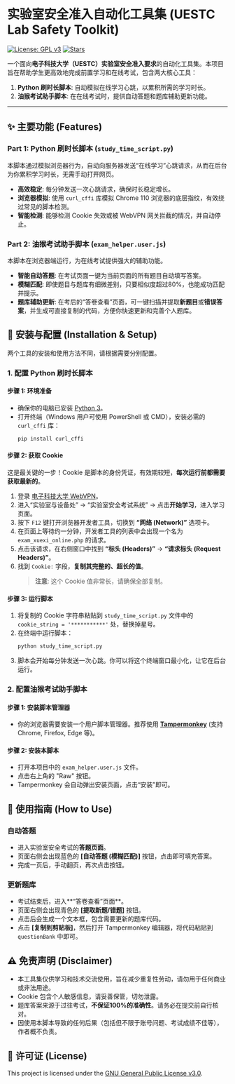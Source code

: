 # 实验室安全准入自动化工具集 (UESTC Lab Safety Toolkit)

[![License: GPL v3](https://img.shields.io/badge/License-GPLv3-blue.svg)](https://www.gnu.org/licenses/gpl-3.0)
[![Stars](https://img.shields.io/github/stars/jasonmumiao/UESTC-Lab-Safety-Toolkit?style=social)](https://github.com/jasonmumiao/UESTC-Lab-Safety-Toolkit/stargazers)

一个面向**电子科技大学（UESTC）实验室安全准入要求**的自动化工具集。本项目旨在帮助学生更高效地完成前置学习和在线考试，包含两大核心工具：

1.  **Python 刷时长脚本**: 自动模拟在线学习心跳，以累积所需的学习时长。
2.  **油猴考试助手脚本**: 在在线考试时，提供自动答题和题库辅助更新功能。

---

## ✨ 主要功能 (Features)

### Part 1: Python 刷时长脚本 (`study_time_script.py`)

本脚本通过模拟浏览器行为，自动向服务器发送“在线学习”心跳请求，从而在后台为你累积学习时长，无需手动打开网页。

-   **高效稳定**: 每分钟发送一次心跳请求，确保时长稳定增长。
-   **浏览器模拟**: 使用 `curl_cffi` 库模拟 Chrome 110 浏览器的底层指纹，有效绕过常见的脚本检测。
-   **智能检测**: 能够检测 Cookie 失效或被 WebVPN 网关拦截的情况，并自动停止。

### Part 2: 油猴考试助手脚本 (`exam_helper.user.js`)

本脚本在浏览器端运行，为在线考试提供强大的辅助功能。

-   **智能自动答题**: 在考试页面一键为当前页面的所有题目自动填写答案。
-   **模糊匹配**: 即使题目与题库有细微差别，只要相似度超过80%，也能成功匹配并提示。
-   **题库辅助更新**: 在考后的“答卷查看”页面，可一键扫描并提取**新题目**或**错误答案**，并生成可直接复制的代码，方便你快速更新和完善个人题库。

## 🚀 安装与配置 (Installation & Setup)

两个工具的安装和使用方法不同，请根据需要分别配置。

### 1. 配置 Python 刷时长脚本

#### 步骤 1: 环境准备

-   确保你的电脑已安装 [Python 3](https://www.python.org/downloads/)。
-   打开终端（Windows 用户可使用 PowerShell 或 CMD），安装必需的 `curl_cffi` 库：
    ```bash
    pip install curl_cffi
    ```

#### 步骤 2: 获取 Cookie

这是最关键的一步！Cookie 是脚本的身份凭证，有效期较短，**每次运行前都需要获取最新的**。

1.  登录 [电子科技大学 WebVPN](https://webvpn.uestc.edu.cn/)。
2.  进入“实验室与设备处” -> “实验室安全考试系统” -> 点击**开始学习**，进入学习页面。
3.  按下 `F12` 键打开浏览器开发者工具，切换到 **“网络 (Network)”** 选项卡。
4.  在页面上等待约一分钟，开发者工具的列表中会出现一个名为 `exam_xuexi_online.php` 的请求。
5.  点击该请求，在右侧窗口中找到 **“标头 (Headers)”** -> **“请求标头 (Request Headers)”**。
6.  找到 `Cookie:` 字段，**复制其完整的、超长的值**。
    > **注意**: 这个 Cookie 值非常长，请确保全部复制。

#### 步骤 3: 运行脚本

1.  将复制的 Cookie 字符串粘贴到 `study_time_script.py` 文件中的 `cookie_string = '***********'` 处，替换掉星号。
2.  在终端中运行脚本：
    ```bash
    python study_time_script.py
    ```
3.  脚本会开始每分钟发送一次心跳。你可以将这个终端窗口最小化，让它在后台运行。

### 2. 配置油猴考试助手脚本

#### 步骤 1: 安装脚本管理器

-   你的浏览器需要安装一个用户脚本管理器。推荐使用 [**Tampermonkey**](https://www.tampermonkey.net/) (支持 Chrome, Firefox, Edge 等)。

#### 步骤 2: 安装本脚本

-   打开本项目中的 `exam_helper.user.js` 文件。
-   点击右上角的 "Raw" 按钮。
-   Tampermonkey 会自动弹出安装页面，点击“安装”即可。

## 📖 使用指南 (How to Use)

### 自动答题

-   进入实验室安全考试的**答题页面**。
-   页面右侧会出现蓝色的 **[自动答题 (模糊匹配)]** 按钮，点击即可填充答案。
-   完成一页后，手动翻页，再次点击按钮。

### 更新题库

-   考试结束后，进入**“答卷查看”页面**。
-   页面右侧会出现青色的 **[提取新题/错题]** 按钮。
-   点击后会生成一个文本框，包含需要更新的题库代码。
-   点击 **[复制到剪贴板]**，然后打开 Tampermonkey 编辑器，将代码粘贴到 `questionBank` 中即可。

## ⚠️ 免责声明 (Disclaimer)

-   本工具集仅供学习和技术交流使用，旨在减少重复性劳动，请勿用于任何商业或非法用途。
-   Cookie 包含个人敏感信息，请妥善保管，切勿泄露。
-   题库答案来源于过往考试，**不保证100%的准确性**。请务必在提交前自行核对。
-   因使用本脚本导致的任何后果（包括但不限于账号问题、考试成绩不佳等），作者概不负责。

## 📄 许可证 (License)

This project is licensed under the [GNU General Public License v3.0](https://www.gnu.org/licenses/gpl-3.0).
